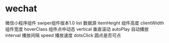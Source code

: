 # wechat

  微信小程序组件
    swiper组件版本1.0
      list 数据源
      itemHeight 组件高度
      clientWidth 组件宽度
      hoverClass 组件点中动态
      vertical 垂直滚动
      autoPlay 自动播放
      interval 播放间隔
      speed 播放速度
      dotsClick 圆点是否可点
